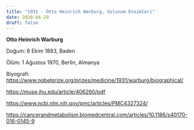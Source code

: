 ```yaml
---
title: "1931 - Otto Heinrich Warburg, Solunum Enzimleri"
date: 2020-04-29
draft: false
---
```


**Otto Heinrich Warburg**  


Doğum: 8 Ekim 1883, Baden

Ölüm: 1 Ağustos 1970, Berlin, Almanya

Biyografi: <https://www.nobelprize.org/prizes/medicine/1931/warburg/biographical/>

<https://muse.jhu.edu/article/406260/pdf>  


<https://www.ncbi.nlm.nih.gov/pmc/articles/PMC4327324/>  


<https://cancerandmetabolism.biomedcentral.com/articles/10.1186/s40170-016-0145-9>